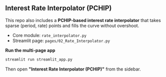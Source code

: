 
## Interest Rate Interpolator (PCHIP)

This repo also includes a **PCHIP-based interest rate interpolator** that takes sparse (period, rate) points and fills the curve without overshoot.

- Core module: `rate_interpolator.py`
- Streamlit page: `pages/02_Rate_Interpolator.py`

**Run the multi-page app**
```bash
streamlit run streamlit_app.py
```
Then open **"Interest Rate Interpolator (PCHIP)"** from the sidebar.

